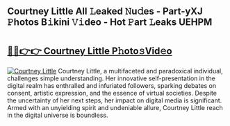 ## Courtney Little All 𝙻eaked 𝙽u𝚍es - Part-yXJ 𝙿hotos B𝚒kini 𝚅𝚒deo - Hot 𝙿art 𝙻eaks UEHPM

# <h2><a href="http://ld3lewl.urlbe.top/?page=Courtney+Little">🔗🔗👉👉 Courtney Little P𝚑oto𝚜Vid𝚎o</a></h2>

[![Courtney Little](https://i.imgur.com/eBuTRDB.gif)](http://ld3lewl.urlbe.top/?page=Courtney+Little)
Courtney Little, a multifaceted and paradoxical individual, challenges simple understanding. Her innovative self-presentation in the digital realm has enthralled and infuriated followers, sparking debates on consent, artistic expression, and the essence of virtual societies. Despite the uncertainty of her next steps, her impact on digital media is significant. Armed with an unyielding spirit and undeniable allure, Courtney Little reach in the digital universe is boundless.

